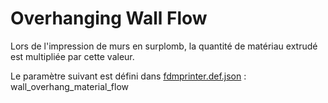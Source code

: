 # Overhanging Wall Flow

Lors de l'impression de murs en surplomb, la quantité de matériau extrudé est multipliée par cette valeur.

Le paramètre suivant est défini dans [fdmprinter.def.json](https://github.com/smartavionics/Cura/blob/mb-master/resources/definitions/fdmprinter.def.json) : wall_overhang_material_flow
